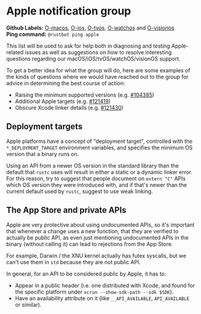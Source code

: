 # Apple notification group

**Github Labels:** [O-macos], [O-ios], [O-tvos], [O-watchos] and [O-visionos] <br>
**Ping command:** `@rustbot ping apple`

This list will be used to ask for help both in diagnosing and testing
Apple-related issues as well as suggestions on how to resolve interesting
questions regarding our macOS/iOS/tvOS/watchOS/visionOS support.

To get a better idea for what the group will do, here are some examples of the
kinds of questions where we would have reached out to the group for advice in
determining the best course of action:

* Raising the minimum supported versions (e.g. [#104385])
* Additional Apple targets (e.g. [#121419])
* Obscure Xcode linker details (e.g. [#121430])

[O-macos]: https://github.com/rust-lang/rust/labels/O-macos
[O-ios]: https://github.com/rust-lang/rust/labels/O-ios
[O-tvos]: https://github.com/rust-lang/rust/labels/O-tvos
[O-watchos]: https://github.com/rust-lang/rust/labels/O-watchos
[O-visionos]: https://github.com/rust-lang/rust/labels/O-visionos
[#104385]: https://github.com/rust-lang/rust/pull/104385
[#121419]: https://github.com/rust-lang/rust/pull/121419
[#121430]: https://github.com/rust-lang/rust/pull/121430

## Deployment targets

Apple platforms have a concept of "deployment target", controlled with the
`*_DEPLOYMENT_TARGET` environment variables, and specifies the minimum OS
version that a binary runs on.

Using an API from a newer OS version in the standard library than the default
that `rustc` uses will result in either a static or a dynamic linker error.
For this reason, try to suggest that people document on `extern "C"` APIs
which OS version they were introduced with, and if that's newer than the
current default used by `rustc`, suggest to use weak linking.

## The App Store and private APIs

Apple are very protective about using undocumented APIs, so it's important
that whenever a change uses a new function, that they are verified to actually
be public API, as even just mentioning undocumented APIs in the binary
(without calling it) can lead to rejections from the App Store.

For example, Darwin / the XNU kernel actually has futex syscalls, but we can't
use them in `std` because they are not public API.

In general, for an API to be considered public by Apple, it has to:
- Appear in a public header (i.e. one distributed with Xcode, and found for
  the specific platform under `xcrun --show-sdk-path --sdk $SDK`).
- Have an availability attribute on it (like `__API_AVAILABLE`,
  `API_AVAILABLE` or similar).
